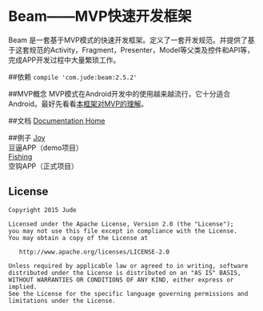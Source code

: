 # Beam——MVP快速开发框架  
Beam 是一套基于MVP模式的快速开发框架。定义了一套开发规范。并提供了基于这套规范的Activity，Fragment，Presenter，Model等父类及控件和API等，完成APP开发过程中大量繁琐工作。

##依赖
`compile 'com.jude:beam:2.5.2'`

##MVP概念
MVP模式在Android开发中的使用越来越流行，它十分适合Android。最好先看看[本框架对MVP的理解](http://www.jianshu.com/p/ed2aa9546c2c)。

##文档
[Documentation Home](https://github.com/Jude95/Beam/wiki)  

##例子
[Joy](https://github.com/Jude95/Joy)  
豆逼APP（demo项目）  
[Fishing](https://github.com/Jude95/Fishing)  
空钩APP（正式项目）

License
-------

    Copyright 2015 Jude

    Licensed under the Apache License, Version 2.0 (the "License");
    you may not use this file except in compliance with the License.
    You may obtain a copy of the License at

       http://www.apache.org/licenses/LICENSE-2.0

    Unless required by applicable law or agreed to in writing, software
    distributed under the License is distributed on an "AS IS" BASIS,
    WITHOUT WARRANTIES OR CONDITIONS OF ANY KIND, either express or implied.
    See the License for the specific language governing permissions and
    limitations under the License.
